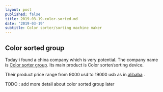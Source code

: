```yaml
---
layout: post
published: false
title: 2019-03-19-color-sorted.md
date: '2019-03-19'
subtitle: Color sorter/sorting machine maker
---
```

## Color sorted group

Today i found a china company which is very potential.
The company name is  [Color sorter group](http://www.colorsortergroup.com).
Its main product is Color sorter/sorting device. 

Their product price range from 9000 usd to 19000 usb as in [alibaba](https://japanese.alibaba.com/product-detail/coffee-bean-color-sorter-optical-sorting-machine-csg-60682292397.html) .

TODO : add more detail about color sorted group later
